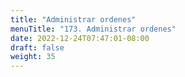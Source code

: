 ```yaml
---
title: "Administrar ordenes"
menuTitle: "173. Administrar ordenes"
date: 2022-12-24T07:47:01-08:00
draft: false
weight: 35
---
```

